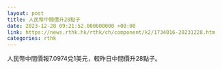 ```yaml
---
layout: post
title: 人民幣中間價升28點子
date: 2023-12-28 09:21:52.000000000 +08:00
link: https://news.rthk.hk/rthk/ch/component/k2/1734016-20231228.htm
categories: rthk
---
```


人民幣中間價報7.0974兌1美元，較昨日中間價升28點子。
